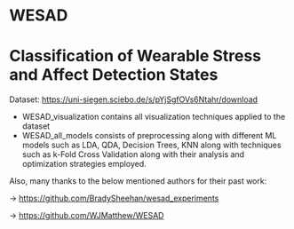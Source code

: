 # WESAD


# Classification of Wearable Stress and Affect Detection States

Dataset:
https://uni-siegen.sciebo.de/s/pYjSgfOVs6Ntahr/download


- WESAD_visualization contains all visualization techniques applied to the dataset
- WESAD_all_models consists of preprocessing along with different ML models such as LDA, QDA, Decision Trees, KNN along with techniques such as k-Fold Cross Validation along with   their analysis and optimization strategies employed.

Also, many thanks to the below mentioned authors for their past work:

-> https://github.com/BradySheehan/wesad_experiments

-> https://github.com/WJMatthew/WESAD
